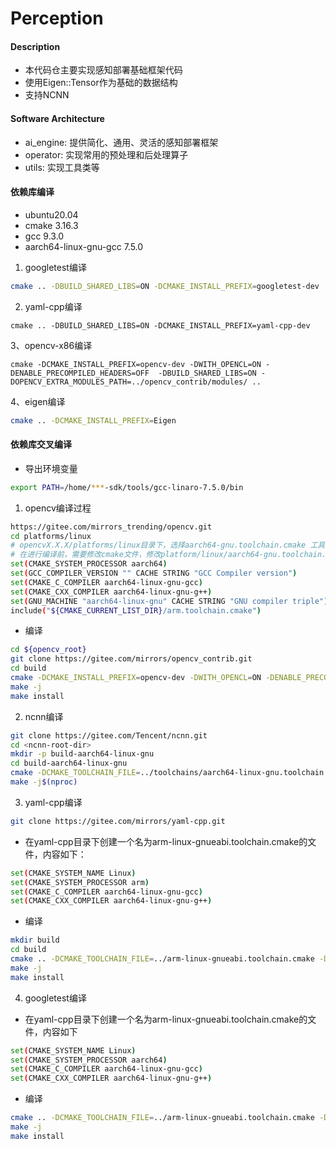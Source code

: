 # Perception

#### Description
* 本代码仓主要实现感知部署基础框架代码
* 使用Eigen::Tensor作为基础的数据结构
* 支持NCNN

#### Software Architecture
* ai_engine: 提供简化、通用、灵活的感知部署框架
* operator: 实现常用的预处理和后处理算子
* utils: 实现工具类等

#### 依赖库编译
* ubuntu20.04
* cmake 3.16.3
* gcc 9.3.0
* aarch64-linux-gnu-gcc 7.5.0


1.  googletest编译
```bash
cmake .. -DBUILD_SHARED_LIBS=ON -DCMAKE_INSTALL_PREFIX=googletest-dev
```

2. yaml-cpp编译
```
cmake .. -DBUILD_SHARED_LIBS=ON -DCMAKE_INSTALL_PREFIX=yaml-cpp-dev

```

3、opencv-x86编译
```
cmake -DCMAKE_INSTALL_PREFIX=opencv-dev -DWITH_OPENCL=ON -DENABLE_PRECOMPILED_HEADERS=OFF  -DBUILD_SHARED_LIBS=ON -DOPENCV_EXTRA_MODULES_PATH=../opencv_contrib/modules/ ..

```

4、eigen编译
```bash
cmake .. -DCMAKE_INSTALL_PREFIX=Eigen

```

#### 依赖库交叉编译

* 导出环境变量
```bash
export PATH=/home/***-sdk/tools/gcc-linaro-7.5.0/bin
```

1. opencv编译过程
```bash
https://gitee.com/mirrors_trending/opencv.git
cd platforms/linux
# opencvX.X.X/platforms/linux目录下，选择aarch64-gnu.toolchain.cmake 工具链
# 在进行编译前，需要修改cmake文件，修改platform/linux/aarch64-gnu.toolchain.cmake，改为如下：
set(CMAKE_SYSTEM_PROCESSOR aarch64)
set(GCC_COMPILER_VERSION "" CACHE STRING "GCC Compiler version")
set(CMAKE_C_COMPILER aarch64-linux-gnu-gcc)
set(CMAKE_CXX_COMPILER aarch64-linux-gnu-g++)
set(GNU_MACHINE "aarch64-linux-gnu" CACHE STRING "GNU compiler triple")
include("${CMAKE_CURRENT_LIST_DIR}/arm.toolchain.cmake")
```
* 编译
```bash
cd ${opencv_root}
git clone https://gitee.com/mirrors/opencv_contrib.git
cd build
cmake -DCMAKE_INSTALL_PREFIX=opencv-dev -DWITH_OPENCL=ON -DENABLE_PRECOMPILED_HEADERS=OFF -DCMAKE_TOOLCHAIN_FILE=../platforms/linux/aarch64-gnu.toolchain.cmake  -DBUILD_SHARED_LIBS=ON -DOPENCV_EXTRA_MODULES_PATH=../opencv_contrib/modules/ ..
make -j
make install
```

2.  ncnn编译
```bash
git clone https://gitee.com/Tencent/ncnn.git
cd <ncnn-root-dir>
mkdir -p build-aarch64-linux-gnu
cd build-aarch64-linux-gnu
cmake -DCMAKE_TOOLCHAIN_FILE=../toolchains/aarch64-linux-gnu.toolchain.cmake ..
make -j$(nproc)
```

3.  yaml-cpp编译
```bash
git clone https://gitee.com/mirrors/yaml-cpp.git
```
* 在yaml-cpp目录下创建一个名为arm-linux-gnueabi.toolchain.cmake的文件，内容如下：
```bash
set(CMAKE_SYSTEM_NAME Linux)
set(CMAKE_SYSTEM_PROCESSOR arm)
set(CMAKE_C_COMPILER aarch64-linux-gnu-gcc)
set(CMAKE_CXX_COMPILER aarch64-linux-gnu-g++)
```
* 编译
```bash
mkdir build
cd build
cmake .. -DCMAKE_TOOLCHAIN_FILE=../arm-linux-gnueabi.toolchain.cmake -DBUILD_SHARED_LIBS=ON -DCMAKE_INSTALL_PREFIX=yaml-cpp-dev
make -j
make install
```

4.  googletest编译
* 在yaml-cpp目录下创建一个名为arm-linux-gnueabi.toolchain.cmake的文件，内容如下
```bash
set(CMAKE_SYSTEM_NAME Linux)
set(CMAKE_SYSTEM_PROCESSOR aarch64)
set(CMAKE_C_COMPILER aarch64-linux-gnu-gcc)
set(CMAKE_CXX_COMPILER aarch64-linux-gnu-g++)
```
* 编译
```bash
cmake .. -DCMAKE_TOOLCHAIN_FILE=../arm-linux-gnueabi.toolchain.cmake -DBUILD_SHARED_LIBS=ON -DCMAKE_INSTALL_PREFIX=install
make -j
make install
```